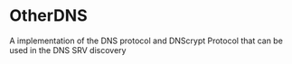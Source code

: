 # OtherDNS
A implementation of the DNS protocol and DNScrypt Protocol that can be used in the DNS SRV discovery
